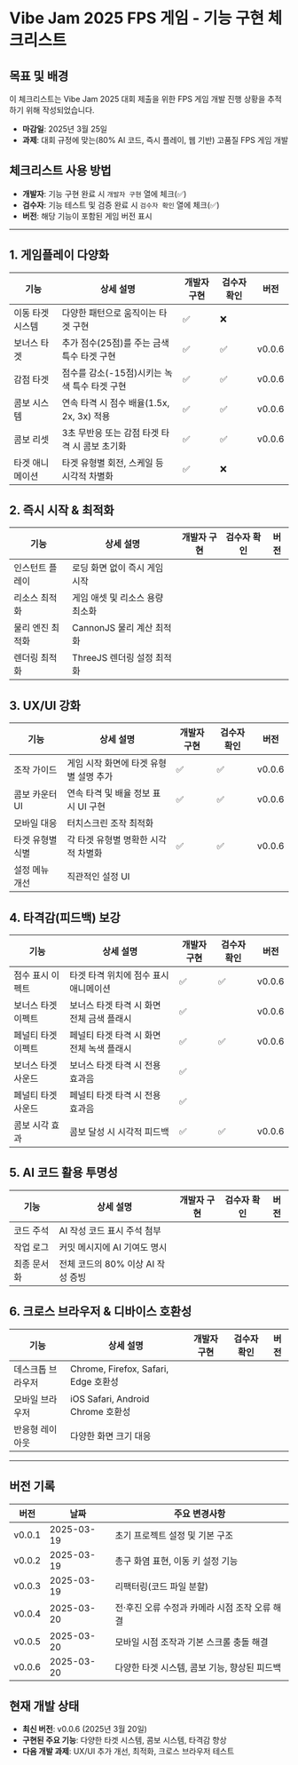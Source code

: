 # Vibe Jam 2025 FPS 게임 - 기능 구현 체크리스트

## 목표 및 배경
이 체크리스트는 Vibe Jam 2025 대회 제출을 위한 FPS 게임 개발 진행 상황을 추적하기 위해 작성되었습니다.
- **마감일**: 2025년 3월 25일
- **과제**: 대회 규정에 맞는(80% AI 코드, 즉시 플레이, 웹 기반) 고품질 FPS 게임 개발

## 체크리스트 사용 방법
- **개발자**: 기능 구현 완료 시 `개발자 구현` 열에 체크(✅) 
- **검수자**: 기능 테스트 및 검증 완료 시 `검수자 확인` 열에 체크(✅)
- **버전**: 해당 기능이 포함된 게임 버전 표시

---

## 1. 게임플레이 다양화

| 기능 | 상세 설명 | 개발자 구현 | 검수자 확인 | 버전 |
|------|----------|------------|------------|------|
| 이동 타겟 시스템 | 다양한 패턴으로 움직이는 타겟 구현 | ✅ | ❌ |  |
| 보너스 타겟 | 추가 점수(25점)를 주는 금색 특수 타겟 구현 | ✅ | ✅ | v0.0.6 |
| 감점 타겟 | 점수를 감소(-15점)시키는 녹색 특수 타겟 구현 | ✅ | ✅ | v0.0.6 |
| 콤보 시스템 | 연속 타격 시 점수 배율(1.5x, 2x, 3x) 적용 | ✅ | ✅ | v0.0.6 |
| 콤보 리셋 | 3초 무반응 또는 감점 타겟 타격 시 콤보 초기화 | ✅ | ✅  | v0.0.6 |
| 타겟 애니메이션 | 타겟 유형별 회전, 스케일 등 시각적 차별화 | ✅ | ❌ |  |

## 2. 즉시 시작 & 최적화

| 기능 | 상세 설명 | 개발자 구현 | 검수자 확인 | 버전 |
|------|----------|------------|------------|------|
| 인스턴트 플레이 | 로딩 화면 없이 즉시 게임 시작 | |  | |
| 리소스 최적화 | 게임 애셋 및 리소스 용량 최소화 | |  | |
| 물리 엔진 최적화 | CannonJS 물리 계산 최적화 | |  | |
| 렌더링 최적화 | ThreeJS 렌더링 설정 최적화 | |  | |

## 3. UX/UI 강화

| 기능 | 상세 설명 | 개발자 구현 | 검수자 확인 | 버전 |
|------|----------|------------|------------|------|
| 조작 가이드 | 게임 시작 화면에 타겟 유형별 설명 추가 | ✅ | ✅ | v0.0.6 |
| 콤보 카운터 UI | 연속 타격 및 배율 정보 표시 UI 구현 | ✅ | ✅ | v0.0.6 |
| 모바일 대응 | 터치스크린 조작 최적화 | |  | |
| 타겟 유형별 식별 | 각 타겟 유형별 명확한 시각적 차별화 | ✅ | ✅ | v0.0.6 |
| 설정 메뉴 개선 | 직관적인 설정 UI | |  | |

## 4. 타격감(피드백) 보강

| 기능 | 상세 설명 | 개발자 구현 | 검수자 확인 | 버전 |
|------|----------|------------|------------|------|
| 점수 표시 이펙트 | 타겟 타격 위치에 점수 표시 애니메이션 | ✅ | ✅ | v0.0.6 |
| 보너스 타겟 이펙트 | 보너스 타겟 타격 시 화면 전체 금색 플래시 | ✅ |  | v0.0.6 |
| 페널티 타겟 이펙트 | 페널티 타겟 타격 시 화면 전체 녹색 플래시 | ✅ | ✅ | v0.0.6 |
| 보너스 타겟 사운드 | 보너스 타겟 타격 시 전용 효과음 | ✅ |  | |
| 페널티 타겟 사운드 | 페널티 타겟 타격 시 전용 효과음 | ✅ |  | |
| 콤보 시각 효과 | 콤보 달성 시 시각적 피드백 | ✅ | ✅ | v0.0.6 |

## 5. AI 코드 활용 투명성

| 기능 | 상세 설명 | 개발자 구현 | 검수자 확인 | 버전 |
|------|----------|------------|------------|------|
| 코드 주석 | AI 작성 코드 표시 주석 첨부 | |  | |
| 작업 로그 | 커밋 메시지에 AI 기여도 명시 | |  | |
| 최종 문서화 | 전체 코드의 80% 이상 AI 작성 증빙 | |  | |

## 6. 크로스 브라우저 & 디바이스 호환성

| 기능 | 상세 설명 | 개발자 구현 | 검수자 확인 | 버전 |
|------|----------|------------|------------|------|
| 데스크톱 브라우저 | Chrome, Firefox, Safari, Edge 호환성 | |  | |
| 모바일 브라우저 | iOS Safari, Android Chrome 호환성 | |  | |
| 반응형 레이아웃 | 다양한 화면 크기 대응 | |  | |

---

## 버전 기록

| 버전 | 날짜 | 주요 변경사항 |
|------|------|-------------|
| v0.0.1 | 2025-03-19 | 초기 프로젝트 설정 및 기본 구조 |
| v0.0.2 | 2025-03-19 | 총구 화염 표현, 이동 키 설정 기능 |
| v0.0.3 | 2025-03-19 | 리팩터링(코드 파일 분할) |
| v0.0.4 | 2025-03-20 | 전·후진 오류 수정과 카메라 시점 조작 오류 해결 |
| v0.0.5 | 2025-03-20 | 모바일 시점 조작과 기본 스크롤 충돌 해결 |
| v0.0.6 | 2025-03-20 | 다양한 타겟 시스템, 콤보 기능, 향상된 피드백 |

## 현재 개발 상태
- **최신 버전**: v0.0.6 (2025년 3월 20일)
- **구현된 주요 기능**: 다양한 타겟 시스템, 콤보 시스템, 타격감 향상
- **다음 개발 과제**: UX/UI 추가 개선, 최적화, 크로스 브라우저 테스트
